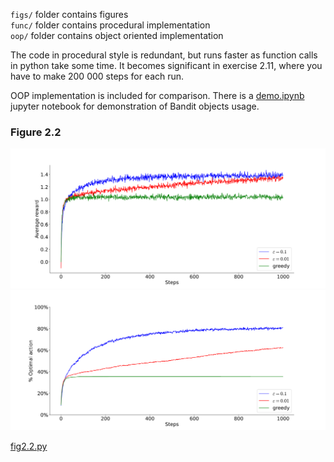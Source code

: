 `figs/` folder contains figures\
`func/` folder contains procedural implementation\
`oop/` folder contains object oriented implementation

The code in procedural style is redundant, but runs faster as function calls in python take some time.
It becomes significant in exercise 2.11, where you have to make 200 000 steps for each run.

OOP implementation is included for comparison. There is a [demo.ipynb](oop/demo.ipynb) jupyter notebook for demonstration of Bandit objects usage.

### Figure 2.2

![fig2.2](figs/sample_average_rewards.svg)
![fig2.21](figs/sample_average_optimals.svg)

[fig2.2.py](func/fig2.2.py)

